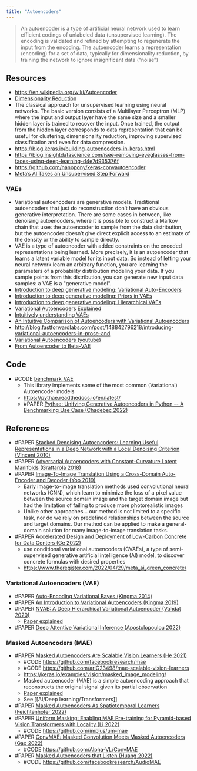 ```yaml
---
title: "Autoencoders"
---
```


> An autoencoder is a type of artificial neural network used to learn efficient codings of unlabeled data (unsupervised learning). The encoding is validated and refined by attempting to regenerate the input from the encoding. The autoencoder learns a representation (encoding) for a set of data, typically for dimensionality reduction, by training the network to ignore insignificant data (“noise”)

## Resources
- https://en.wikipedia.org/wiki/Autoencoder
- [Dimensionality Reduction](https://www.cs.toronto.edu/~hinton/science.pdf)
- The classical approach for unsupervised learning using neural networks. The basic version consists of a Multilayer Perceptron (MLP) where the input and output layer have the same size and a smaller hidden layer is trained to recover the input. Once trained, the output from the hidden layer corresponds to data representation that can be useful for clustering, dimensionality reduction, improving supervised classification and even for data compression.
- https://blog.keras.io/building-autoencoders-in-keras.html
- https://blog.insightdatascience.com/isee-removing-eyeglasses-from-faces-using-deep-learning-d4e7d935376f
- https://github.com/nanopony/keras-convautoencoder
- [Meta’s AI Takes an Unsupervised Step Forward](https://spectrum.ieee.org/unsupervised-learning-meta)

### VAEs
- Variational autoencoders are generative models. Traditional autoencoders that just do reconstruction don’t have an obvious generative interpretation. There are some cases in between, like denoising autoencoders, where it is possible to construct a Markov chain that uses the autoencoder to sample from the data distribution, but the autoencoder doesn’t give direct explicit access to an estimate of the density or the ability to sample directly.
- VAE is a type of autoencoder with added constraints on the encoded representations being learned. More precisely, it is an autoencoder that learns a latent variable model for its input data. So instead of letting your neural network learn an arbitrary function, you are learning the parameters of a probability distribution modeling your data. If you sample points from this distribution, you can generate new input data samples: a VAE is a "generative model".
- [Introduction to deep generative modeling: Variational Auto-Encoders](https://jmtomczak.github.io/blog/4/4_VAE.html)
- [Introduction to deep generative modeling: Priors in VAEs](https://jmtomczak.github.io/blog/7/7_priors.html)
- [Introduction to deep generative modeling: Hierarchical VAEs](https://jmtomczak.github.io/blog/9/9_hierarchical_lvm_p1.html)
- [Variational Autoencoders Explained](http://kvfrans.com/variational-autoencoders-explained/)
- [Intuitively understanding VAEs](https://towardsdatascience.com/intuitively-understanding-variational-autoencoders-1bfe67eb5daf)
- [An Intuitive Comparison of Autoencoders with Variational Autoencoders](https://thilospinner.com/towards-an-interpretable-latent-space/)
- http://blog.fastforwardlabs.com/post/148842796218/introducing-variational-autoencoders-in-prose-and
- [Variational Autoencoders (youtube)](https://www.youtube.com/watch?v=9zKuYvjFFS8)
- [From Autoencoder to Beta-VAE](https://lilianweng.github.io/lil-log/2018/08/12/from-autoencoder-to-beta-vae.html)


## Code
- #CODE [benchmark_VAE](https://github.com/clementchadebec/benchmark_VAE)
	- This library implements some of the most common (Variational) Autoencoder models
	- https://pythae.readthedocs.io/en/latest/
	- #PAPER [Pythae: Unifying Generative Autoencoders in Python -- A Benchmarking Use  Case (Chadebec 2022)](https://arxiv.org/pdf/2206.08309v1)


## References
- #PAPER [Stacked Denoising Autoencoders: Learning Useful Representations in a Deep Network with a Local Denoising Criterion (Vincent 2010)](https://www.jmlr.org/papers/v11/vincent10a.html)
- #PAPER [Adversarial Autoencoders with Constant-Curvature Latent Manifolds (Grattarola 2018)](https://arxiv.org/abs/1812.04314)
- #PAPER [Image-To-Image Translation Using a Cross-Domain Auto-Encoder and Decoder (Yoo 2019)](https://www.mdpi.com/2076-3417/9/22/4780/htm )
	- Early image-to-image translation methods used convolutional neural networks (CNN), which learn to minimize the loss of a pixel value between the source domain image and the target domain image but had the limitation of failing to produce more photorealistic images 
	- Unlike other approaches… our method is not limited to a specific task, nor do we rely on predefined relationships between the source and target domains. Our method can be applied to make a general-domain solution for many image-to-image translation tasks. 
- #PAPER [Accelerated Design and Deployment of Low-Carbon Concrete for Data Centers (Ge 2022)](https://arxiv.org/pdf/2204.05397)
	- use conditional variational autoencoders (CVAEs), a type of semi-supervised generative artificial intelligence (AI) model, to discover concrete formulas with desired properties
	- https://www.theregister.com/2022/04/29/meta_ai_green_concrete/

### Variational Autoencoders (VAE)
- #PAPER [Auto-Encoding Variational Bayes (Kingma 2014)](https://arxiv.org/abs/1312.6114)
- #PAPER [An Introduction to Variational Autoencoders (Kingma 2019)](https://arxiv.org/abs/1906.02691)
- #PAPER [NVAE: A Deep Hierarchical Variational Autoencoder (Vahdat 2020)](https://arxiv.org/abs/2007.03898)
	- [Paper explained](https://www.youtube.com/watch?v=x6T1zMSE4Ts)
- #PAPER [Deep Attentive Variational Inference (Apostolopoulou 2022)](https://blog.ml.cmu.edu/2022/05/27/deep-attentive-variational-inference/)

### Masked Autoencoders (MAE)
- #PAPER [Masked Autoencoders Are Scalable Vision Learners (He 2021)](https://arxiv.org/abs/2111.06377)
	- #CODE https://github.com/facebookresearch/mae
	- #CODE https://github.com/ariG23498/mae-scalable-vision-learners
	- https://keras.io/examples/vision/masked_image_modeling/
	- Masked autoencoder (MAE) is a simple autoencoding approach that reconstructs the original signal given its partial observation
	- [Paper explained](https://www.youtube.com/watch?v=Dp6iICL2dVI)
	- See [[AI/Deep learning/Transformers]]
- #PAPER [Masked Autoencoders As Spatiotemporal Learners (Feichtenhofer 2022)](https://arxiv.org/pdf/2205.09113)
- #PAPER [Uniform Masking: Enabling MAE Pre-training for Pyramid-based Vision Transformers with Locality (Li 2022)](https://arxiv.org/abs/2205.10063v1)
	- #CODE https://github.com/implus/um-mae
- #PAPER [ConvMAE: Masked Convolution Meets Masked Autoencoders (Gao 2022)](https://arxiv.org/pdf/2205.03892v2)            
	- #CODE https://github.com/Alpha-VL/ConvMAE
- #PAPER [Masked Autoencoders that Listen (Huang 2022)](https://arxiv.org/pdf/2207.06405v1)
	- #CODE https://github.com/facebookresearch/AudioMAE
